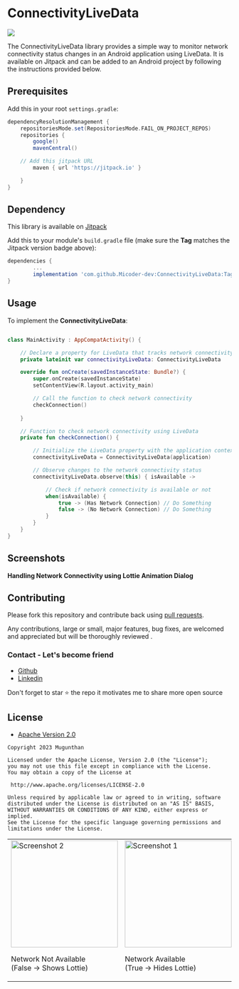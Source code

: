 # ConnectivityLiveData

[![](https://jitpack.io/v/Micoder-dev/ConnectivityLiveData.svg)](https://jitpack.io/#Micoder-dev/ConnectivityLiveData)

The ConnectivityLiveData library provides a simple way to monitor network connectivity status changes in an Android application using LiveData. It is available on Jitpack and can be added to an Android project by following the instructions provided below.

## Prerequisites

Add this in your root `settings.gradle`:

```gradle
dependencyResolutionManagement {
    repositoriesMode.set(RepositoriesMode.FAIL_ON_PROJECT_REPOS)
    repositories {
        google()
        mavenCentral()

	// Add this jitpack URL
        maven { url 'https://jitpack.io' }

    }
}
```

## Dependency

This library is available on [Jitpack](https://jitpack.io/#Micoder-dev/ConnectivityLiveData)

Add this to your module's `build.gradle` file (make sure the **Tag** matches the Jitpack version badge above):

```gradle
dependencies {
        ...
        implementation 'com.github.Micoder-dev:ConnectivityLiveData:Tag'
}
```

## Usage

To implement the **ConnectivityLiveData**:

``` Kotlin

class MainActivity : AppCompatActivity() {

    // Declare a property for LiveData that tracks network connectivity
    private lateinit var connectivityLiveData: ConnectivityLiveData

    override fun onCreate(savedInstanceState: Bundle?) {
        super.onCreate(savedInstanceState)
        setContentView(R.layout.activity_main)

        // Call the function to check network connectivity
        checkConnection()
	
    }

    // Function to check network connectivity using LiveData
    private fun checkConnection() {

        // Initialize the LiveData property with the application context
        connectivityLiveData = ConnectivityLiveData(application)

        // Observe changes to the network connectivity status
        connectivityLiveData.observe(this) { isAvailable ->

            // Check if network connectivity is available or not
            when(isAvailable) {
                true -> (Has Network Connection) // Do Something
                false -> (No Network Connection) // Do Something
            }
        }
    }
}

```

## Screenshots

**Handling Network Connectivity using Lottie Animation Dialog**
<table>
  <tr>
    <td>
      <img src="https://micoder-dev.github.io/files/connectivity/2.jpg" width="240" alt="Screenshot 2">
     	<p>Network Not Available</br>(False -> Shows Lottie)</p>
    </td>
    <td>
      <img src="https://micoder-dev.github.io/files/connectivity/1.jpg" width="240" alt="Screenshot 1">
	<p>Network Available</br>(True -> Hides Lottie)</p>
    </td>
  </tr>

## Contributing

Please fork this repository and contribute back using
[pull requests](https://github.com/Shashank02051997/FancyToast-Android/pulls).

Any contributions, large or small, major features, bug fixes, are welcomed and appreciated
but will be thoroughly reviewed .

### Contact - Let's become friend
- [Github](https://github.com/Micoder-dev/)
- [Linkedin](https://www.linkedin.com/in/mugunthan-l-22a1a1179/)

<p>
Don't forget to star ⭐ the repo it motivates me to share more open source
</p>

## License

* [Apache Version 2.0](http://www.apache.org/licenses/LICENSE-2.0.html)

```
Copyright 2023 Mugunthan

Licensed under the Apache License, Version 2.0 (the "License");
you may not use this file except in compliance with the License.
You may obtain a copy of the License at

 http://www.apache.org/licenses/LICENSE-2.0

Unless required by applicable law or agreed to in writing, software
distributed under the License is distributed on an "AS IS" BASIS,
WITHOUT WARRANTIES OR CONDITIONS OF ANY KIND, either express or implied.
See the License for the specific language governing permissions and
limitations under the License.
